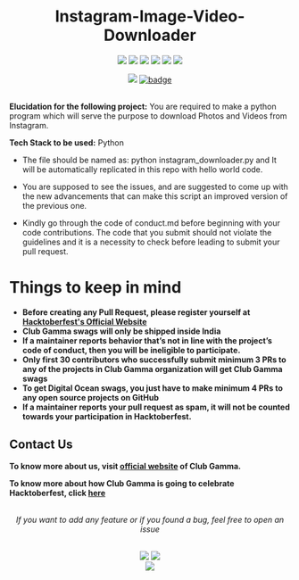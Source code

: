 <h1 align="center">Instagram-Image-Video-Downloader</h1>
<div align="center">  
<a href="https://github.com/clubgamma/Instagram-Image-Video-Downloader/stargazers"><img src="https://img.shields.io/github/stars/clubgamma/Instagram-Image-Video-Downloader?style=flat"/></a>
<a href="https://github.com/clubgamma/Instagram-Image-Video-Downloader/network/members"><img src="https://img.shields.io/github/forks/clubgamma/Instagram-Image-Video-Downloader?style=flat"/></a>
<a href="https://github.com/clubgamma/Instagram-Image-Video-Downloader/pulls"><img src="https://img.shields.io/github/issues-pr/clubgamma/Instagram-Image-Video-Downloader?style=flat?color=yellow"/></a>
<a href="https://github.com/clubgamma/Instagram-Image-Video-Downloader/issues"><img src="https://img.shields.io/github/issues/clubgamma/Instagram-Image-Video-Downloader?style=flat"/></a>
<a href="https://github.com/clubgamma/Instagram-Image-Video-Downloader/graphs/contributors"><img src="https://img.shields.io/github/contributors/clubgamma/Instagram-Image-Video-Downloader?color=orange"/></a>
<a href="https://github.com/clubgamma/Instagram-Image-Video-Downloader/blob/master/LICENSE"><img src="https://img.shields.io/github/license/clubgamma/Instagram-Image-Video-Downloader?color=1abc9c"/></a>
<br>
  
[![](https://img.shields.io/badge/Club_Gamma-Code_of_conduct-%23FF0000.svg?&style=flat&logoColor=white&color=red)](https://clubgamma.github.io/code-of-conduct/)
[![badge](https://img.shields.io/endpoint?url=https://gist.githubusercontent.com/rudrabarad/5f367b75ae6ff53bb868f3d56567b1df/raw/discord.json)](https://discord.gg/kjnp6wU)
<br><br>
</div>

**Elucidation for the following project:**
You are required to make a python program which will serve the purpose to download Photos and Videos from Instagram. 
 
**Tech Stack to be used:** Python 

- The file should be named as: python instagram_downloader.py and It will be automatically replicated in this repo with hello world code.

- You are supposed to see the issues, and are suggested to come up with the new advancements that can make this script an improved version of the previous one.

- Kindly go through the code of conduct.md before beginning with your code contributions. 
The code that you submit should not violate the guidelines and it is a necessity to check before leading to submit your pull request.


# Things to keep in mind

  - **Before creating any Pull Request, please register yourself at [Hacktoberfest's Official Website](https://hacktoberfest.digitalocean.com/)**
  - **Club Gamma swags will only be shipped inside India**
  - **If a maintainer reports behavior that’s not in line with the project’s code of conduct, then you will be ineligible to participate.**
  - **Only first 30 contributors who successfully submit minimum 3 PRs to any of the projects in Club Gamma organization will get Club Gamma swags**
  - **To get Digital Ocean swags, you just have to make minimum 4 PRs to any open source projects on GitHub**
  - **If a maintainer reports your pull request as spam, it will not be counted towards your participation in Hacktoberfest.**
  
## Contact Us

**To know more about us, visit [official website](https://clubgamma.github.io/) of Club Gamma.**

**To know more about how Club Gamma is going to celebrate Hacktoberfest, click [here](https://clubgamma.github.io/hacktoberfest/)**

<br>
<div align="center">  
<i>If you want to add any feature or if you found a bug, feel free to open an issue</i><br><br>

![](https://img.shields.io/badge/Star-If_Liked-%23FF0000.svg?&style=flat&logoColor=white&color=white)
![](https://img.shields.io/badge/Fork-If_you_found_interesting-%23FF0000.svg?&style=flat&logoColor=white&color=white)<br>
<a href="https://github.com/clubgamma/Instagram-Image-Video-Downloader/issues/new"><img src="https://img.shields.io/badge/Query-Ask_Us_Anything-blue"/></a><br>
<br>
</div>
